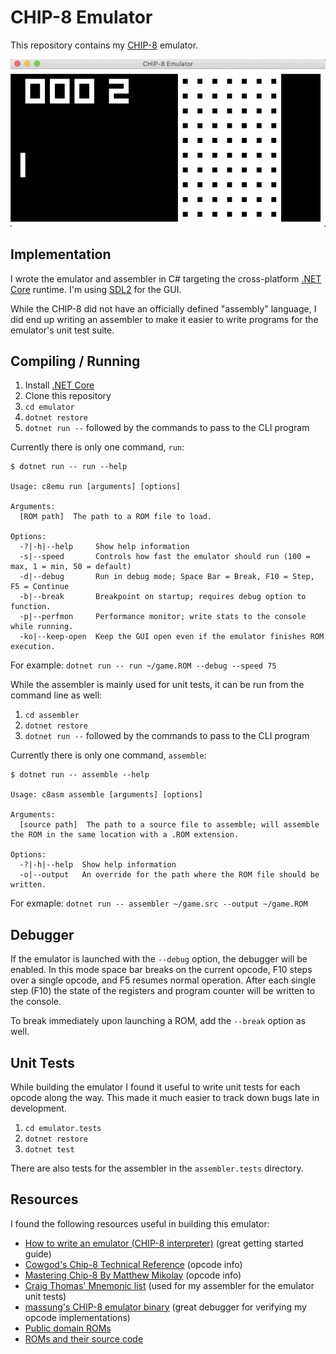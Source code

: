 # CHIP-8 Emulator

This repository contains my [CHIP-8](https://en.wikipedia.org/wiki/CHIP-8) emulator.

![showcase](showcase.gif)

## Implementation

I wrote the emulator and assembler in C# targeting the cross-platform [.NET Core](https://dotnet.microsoft.com/) runtime. I'm using [SDL2](https://www.libsdl.org/) for the GUI.

While the CHIP-8 did not have an officially defined "assembly" language, I did end up writing an assembler to make it easier to write programs for the emulator's unit test suite.

## Compiling / Running

1. Install [.NET Core](https://dotnet.microsoft.com/download)
2. Clone this repository
3. `cd emulator`
4. `dotnet restore`
5. `dotnet run --` followed by the commands to pass to the CLI program

Currently there is only one command, `run`:

```
$ dotnet run -- run --help

Usage: c8emu run [arguments] [options]

Arguments:
  [ROM path]  The path to a ROM file to load.

Options:
  -?|-h|--help     Show help information
  -s|--speed       Controls how fast the emulator should run (100 = max, 1 = min, 50 = default)
  -d|--debug       Run in debug mode; Space Bar = Break, F10 = Step, F5 = Continue
  -b|--break       Breakpoint on startup; requires debug option to function.
  -p|--perfmon     Performance monitor; write stats to the console while running.
  -ko|--keep-open  Keep the GUI open even if the emulator finishes ROM execution.
```

For example: `dotnet run -- run ~/game.ROM --debug --speed 75`

While the assembler is mainly used for unit tests, it can be run from the command line as well:

1. `cd assembler`
2. `dotnet restore`
3. `dotnet run --` followed by the commands to pass to the CLI program

Currently there is only one command, `assemble`:

```
$ dotnet run -- assemble --help

Usage: c8asm assemble [arguments] [options]

Arguments:
  [source path]  The path to a source file to assemble; will assemble the ROM in the same location with a .ROM extension.

Options:
  -?|-h|--help  Show help information
  -o|--output   An override for the path where the ROM file should be written.
```

For exmaple: `dotnet run -- assembler ~/game.src --output ~/game.ROM`

## Debugger

If the emulator is launched with the `--debug` option, the debugger will be enabled. In this mode space bar breaks on the current opcode, F10 steps over a single opcode, and F5 resumes normal operation. After each single step (F10) the state of the registers and program counter will be written to the console.

To break immediately upon launching a ROM, add the `--break` option as well.

## Unit Tests

While building the emulator I found it useful to write unit tests for each opcode along the way. This made it much easier to track down bugs late in development.

1. `cd emulator.tests`
2. `dotnet restore`
3. `dotnet test`

There are also tests for the assembler in the `assembler.tests` directory.

## Resources

I found the following resources useful in building this emulator:

* [How to write an emulator (CHIP-8 interpreter)](http://www.multigesture.net/articles/how-to-write-an-emulator-chip-8-interpreter/) (great getting started guide)
* [Cowgod's Chip-8 Technical Reference](http://devernay.free.fr/hacks/chip8/C8TECH10.HTM) (opcode info)
* [Mastering Chip-8 By Matthew Mikolay](http://mattmik.com/files/chip8/mastering/chip8.html) (opcode info)
* [Craig Thomas' Mnemonic list](https://github.com/craigthomas/Chip8Assembler#mnemonic-table) (used for my assembler for the emulator unit tests)
* [massung's CHIP-8 emulator binary](https://github.com/massung/CHIP-8/releases) (great debugger for verifying my opcode implementations)
* [Public domain ROMs](https://www.zophar.net/pdroms/chip8.html)
* [ROMs and their source code](https://github.com/badlogic/chip8/tree/master/roms)
